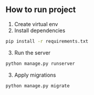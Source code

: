 ## How to run project

1. Create virtual env
2. Install dependencies
```bash
pip install -r requirements.txt
```
3. Run the server
```bash
python manage.py runserver
```
3. Apply migrations
```bash
python manage.py migrate
```
